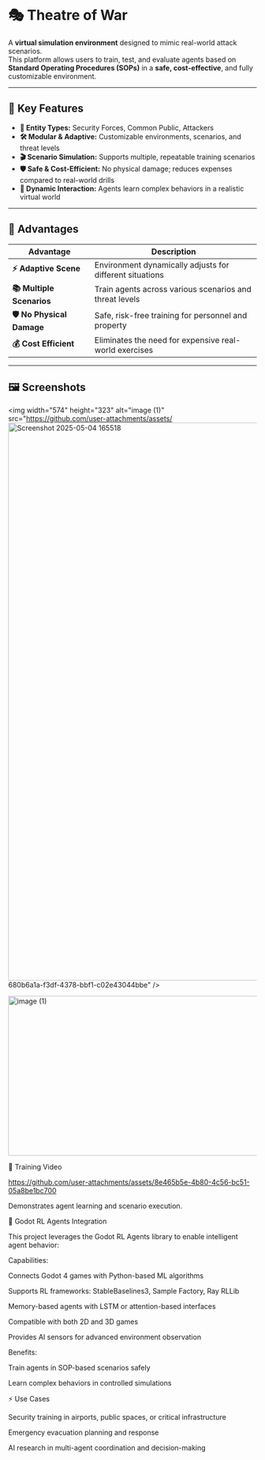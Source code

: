 # 🎭 Theatre of War

A **virtual simulation environment** designed to mimic real-world attack scenarios.  
This platform allows users to train, test, and evaluate agents based on **Standard Operating Procedures (SOPs)** in a **safe, cost-effective**, and fully customizable environment.

---

## 🌟 Key Features

- **👥 Entity Types:** Security Forces, Common Public, Attackers  
- **🛠️ Modular & Adaptive:** Customizable environments, scenarios, and threat levels  
- **🎬 Scenario Simulation:** Supports multiple, repeatable training scenarios  
- **🛡️ Safe & Cost-Efficient:** No physical damage; reduces expenses compared to real-world drills  
- **🤖 Dynamic Interaction:** Agents learn complex behaviors in a realistic virtual world  

---

## 🎯 Advantages

| Advantage | Description |
|-----------|-------------|
| **⚡ Adaptive Scene** | Environment dynamically adjusts for different situations |
| **📚 Multiple Scenarios** | Train agents across various scenarios and threat levels |
| **🛡️ No Physical Damage** | Safe, risk-free training for personnel and property |
| **💰 Cost Efficient** | Eliminates the need for expensive real-world exercises |

---

## 🖼 Screenshots


<img width="574" height="323" alt="image (1)" src="https://github.com/user-attachments/assets/<img width="1920" height="1128" alt="Screenshot 2025-05-04 165518" src="https://github.com/user-attachments/assets/0ae25fd3-7c60-43a6-b181-a1e2c7f81fe7" />
680b6a1a-f3df-4378-bbf1-c02e43044bbe" />

<img width="574" height="323" alt="image (1)" src="https://github.com/user-attachments/assets/9604552e-cfd6-4d22-b7ee-41dded2f4350" />


🎥 Training Video



https://github.com/user-attachments/assets/8e465b5e-4b80-4c56-bc51-05a8be1bc700


Demonstrates agent learning and scenario execution.

🤖 Godot RL Agents Integration

This project leverages the Godot RL Agents
 library to enable intelligent agent behavior:

Capabilities:

Connects Godot 4 games with Python-based ML algorithms

Supports RL frameworks: StableBaselines3, Sample Factory, Ray RLLib

Memory-based agents with LSTM or attention-based interfaces

Compatible with both 2D and 3D games

Provides AI sensors for advanced environment observation

Benefits:

Train agents in SOP-based scenarios safely

Learn complex behaviors in controlled simulations



⚡ Use Cases

Security training in airports, public spaces, or critical infrastructure

Emergency evacuation planning and response

AI research in multi-agent coordination and decision-making

